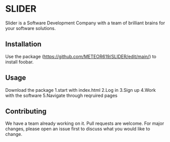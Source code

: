 # SLIDER
Slider is a Software Development Company with a team of brilliant brains for your software solutions.

## Installation

Use the package  (https://github.com/METEOR619/SLIDER/edit/main/) to install foobar.

## Usage

Download the package 
1.start with index.html
2.Log in 
3.Sign up
4.Work with the software
5.Navigate through reqruired pages

## Contributing
We have a team already working on it.
Pull requests are welcome. For major changes, please open an issue first
to discuss what you would like to change.

